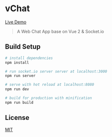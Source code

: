 # vChat

[Live Demo](http://vchat.hapboy.xyz)

> A Web Chat App base on Vue 2 & Socket.io

## Build Setup

``` bash
# install dependencies
npm install

# run socket.io server server at localhost:3000
npm run server

# serve with hot reload at localhost:8080
npm run dev

# build for production with minification
npm run build
```

## License

[MIT](https://opensource.org/licenses/MIT)